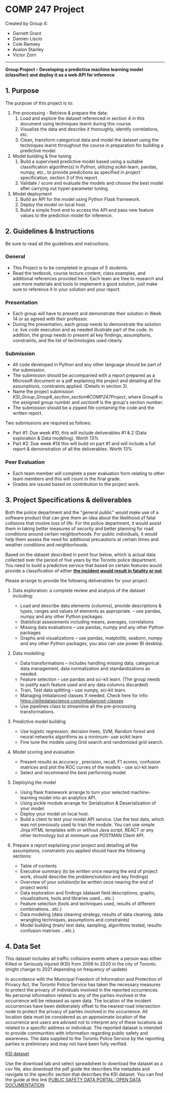 # COMP 247 Project

Created by Group 4:

- Garnett Grant
- Damien Liscio
- Cole Ramsey
- Avalon Stanley
- Victor Zorn

---

**Group Project &ndash; Developing a predictive machine learning model (classifier) and deploy it as a web API for inference**

## 1. Purpose

The purpose of this project is to:

1. Pre-processing - Retrieve & prepare the data:
    1. Load and explore the dataset referenced in section 4 in this document using techniques learnt during this course.
    2. Visualize the data and describe it thoroughly, identify correlations, etc.
    3. Clean, transform categorical data and model the dataset using the techniques learnt throughout the course in preparation for building a predictive model.
2. Model building & fine tuning
    1. Build a supervised predictive model based using a suitable classification algorithm(s) in Python, utilizing scikit-learn, pandas, numpy, etc., to provide predictions as specified in project specification, section 3 of this report.
    2. Validate / score and evaluate the models and choose the best model after carrying out hyper-parameter tuning.
3. Model deployment
    1. Build an API for the model using Python Flask framework.
    2. Deploy the model on local host.
    3. Build a simple front end to access the API and pass new feature values to the prediction model for inference.

## 2. Guidelines & Instructions

Be sure to read all the guidelines and instructions.

### General

- This Project is to be completed in groups of 5 students.
- Read the textbook, course lecture content, class examples, and additional references provided here. Each team are free to research and use more materials and tools to implement a good solution, just make sure to reference it in your solution and your report.

### Presentation

- Each group will have to present and demonstrate their solution in Week 14 or as agreed with their professor.
- During the presentation, each group needs to demonstrate the solution i.e. live code execution and as needed illustrate part of the code. In addition, the group needs to present all key findings, assumptions, constraints, and the list of technologies used clearly.

### Submission

- All code developed in Python and any other language should be part of the submission.
- The submission should be accompanied with a report prepared as a Microsoft document or a pdf explaining the project and detailing all the assumptions, constraints applied. (Details in section 3).
- Name the project submission *KSI_Group_Group#_section_section#COMP247Project*, where *Group#* is the assigned group number and *section#* is the group's section number.
- The submission should be a zipped file containing the code and the written report.

Two submissions are required as follows:

- Part #1: Due week #10, this will include deliverables #1 & 2 (Data exploration & Data modeling). Worth 13%
- Part #2: Due week #14 this will build on part #1 and will include a full report & demonstration of all the deliverables. Worth 13%

### Peer Evaluation

- Each team member will complete a peer evaluation form relating to other team members and this will count in the final grade.
- Grades are issued based on contribution to the project work.

## 3. Project Specifications & deliverables

Both the police department and the "general public" would make use of a software product that can give them an idea about the likelihood of fatal collisions that involve loss of life. For the police department, it would assist them in taking better measures of security and better planning for road conditions around certain neighborhoods. For public individuals, it would help them assess the need for additional precautions at certain times and weather conditions and neighborhoods.

Based on the dataset described in point four below, which is actual data collected over the period of five years by the Toronto police department. You need to build a predictive service that based on certain features would provide a classification of either <u>**the incident would result in fatality or not**</u>.

Please arrange to provide the following deliverables for your project.

1. Data exploration: a complete review and analysis of the dataset including:

    - Load and describe data elements (columns), provide descriptions & types, ranges and values of elements as appropriate. – use pandas, numpy and any other Python packages.
    - Statistical assessments including means, averages, correlations
    - Missing data evaluations – use pandas, numpy and any other Python packages
    - Graphs and visualizations – use pandas, matplotlib, seaborn, numpy and any other Python packages, you also can use power BI desktop.

2. Data modelling:

    - Data transformations – includes handling missing data, categorical data management, data normalization and standardizations as needed.
    - Feature selection – use pandas and sci-kit learn. (The group needs to justify each feature used and any data columns discarded)
    - Train, Test data splitting – use numpy, sci-kit learn.
    - Managing imbalanced classes if needed. Check here for info: https://elitedatascience.com/imbalanced-classes
    - Use pipelines class to streamline all the pre-processing transformations.

3. Predictive model building

    - Use logistic regression, decision trees, SVM, Random forest and neural networks  algorithms as a minimum– use scikit learn
    - Fine tune the models using Grid search and randomized grid search.

4. Model scoring and evaluation

    - Present results as accuracy , precision, recall, F1 scores, confusion matrices and plot the ROC curves of the models - use sci-kit learn
    - Select and recommend the best performing model

5. Deploying the model

    - Using flask framework arrange to turn your selected machine-learning model into an analytics  API.
    - Using pickle module arrange for Serialization & Deserialization of your model.
    - Deploy your model on local host.
    - Build a client to test your model API service. Use the test data, which was not previously used to train the module. You can use simple Jinja HTML templates with or without Java script, REACT or any other technology but at minimum use POSTMAN Client API.

6. Prepare a report explaining your project and detailing all the assumptions, constraints you applied should have the following sections:

    - Table of contents
    - Executive summary (to be written once nearing the end of project work, should describe the problem/solution and key findings)
    - Overview of your solution(to be written once nearing the end of project work)
    - Data exploration and findings (dataset field descriptions, graphs, visualizations, tools and libraries used….etc.)
    - Feature selection (tools and techniques used, results of different combinations…etc.)
    - Data modeling (data cleaning strategy, results of data cleaning, data wrangling techniques, assumptions and constraints)
    - Model building (train/ test data, sampling, algorithms tested, results: confusion matrixes ...etc.)

## 4. Data Set

This dataset includes all traffic collisions events where a person was either Killed or Seriously Injured (KSI) from 2006 to 2020  in the city of Toronto. (might change to 2021 depending on frequency of update)

In accordance with the Municipal Freedom of Information and Protection of Privacy Act, the Toronto Police Service has taken the necessary measures to protect the privacy of individuals involved in the reported occurrences. No personal information related to any of the parties involved in the occurrence will be released as open data.
The location of the incident occurrences have been deliberately offset to the nearest road intersection node to protect the privacy of parties involved in the occurrence. All location data must be considered as an approximate location of the occurrence and users are advised not to interpret any of these locations as related to a specific address or individual.
The reported  dataset is intended to provide communities with information regarding public safety and awareness. The data supplied to the Toronto Police Service by the reporting parties is preliminary and may not have been fully verified.

[KSI dataset](https://data.torontopolice.on.ca/datasets/TorontoPS::ksi/about)

Use the download tab and select spreadsheet to download the dataset as a csv file, also download the pdf guide the describes the metadata and navigate to the specific section that describes the KSI dataset. You can find the guide at this link [PUBLIC SAFETY DATA PORTAL: OPEN DATA DOCUMENTATION](https://ago-item-storage.s3.us-east-1.amazonaws.com/c0b17f1888544078bf650f3b8b04d35d/PSDP_Open_Data_Documentation.pdf?X-Amz-Security-Token=IQoJb3JpZ2luX2VjEMb%2F%2F%2F%2F%2F%2F%2F%2F%2F%2FwEaCXVzLWVhc3QtMSJGMEQCIA1YfDmhR6VtaBTbCOhwMBzSsTwBce1bePd1G23AWmrrAiAyHhceE1GTfVO2XcMQWbSZZf3uoZKcjGaeQL8A5qSYgCrcBAiO%2F%2F%2F%2F%2F%2F%2F%2F%2F%2F8BEAAaDDYwNDc1ODEwMjY2NSIMIQZGPu6c9Ej7aeBeKrAEcHgQKG4roAZyVAloJwVxhiCK%2FikUQfI280kGdp48jqHC2TobFBh5PfpRPryD%2BYchNXLg%2BJ8OexcLuk6iinRj6bcJGZcvoMRSdBbRx3dKJJdGHYCz6VNT0%2BIADpePEN0792YhRQsjcvTNm%2FuKuqJcFxO60GSvAfPMtMLEMESwoZ3NWRcpzQk7DhjH7gaCNZYNNP6t%2FFpHoalNmNH8nMmzZmbeRy1MaEEUedGtbYRTdYFeewxCq3JjuRvBRl7HM%2B7wlwDlsu2l%2FYCvITEFKhAwvFgTdT4tOtMJHzisP5LeHlvFPWSmGhrEO9lJx7HkWk2bE8i4K7r4GZc5DR2UdEtr%2FIePoUElXVqZk8yRt9dA22mZr846%2FzCA3XsG4y9G%2BJv1fsZqSGZZp5j5ba%2BVDJiKatwv6bIGEXDaXnynrqFNwe%2F59kosLH7jecg1canrm0BB6fk0vbHPgH%2FJXRbNZfteSj6mdpx3wlYyePq0eSvhOZdhJdw7PRiQUOHwtIHzQ7XTvYBqlgSJlVsCQwJNfTbn%2BzH6x5Q0%2BC6w4yZ%2FkrfPRDM55qOOJgrfHfuGS4IWaoNN3sJCMCbyLW7nyFDQLHxXsRjGttMwebAEnKq0JjLDdowf1AzGhObpPwYkkcYaO9Nq0f8sBEcFZBIlWHa35dY83O3WBPRsktlFpMRlv4gQbRQTAYN9Vyf4LkrDJ%2FXzaS4nnvexTQ3wNqEnl7FHMuAl%2BiEHYZiyevCrfPw%2FCXeXPTIw8ZrPkwY6qgGavDRPQB8paix69lnZqSD6GVGCWiCipLSLZjqeg1fcY3w4U82btiRDgyC%2BYLcpx%2BMBG7vfYPjPEWmzpDXHwNokTSSuwsF8wFsSDR%2FZaRZY%2FPR8gOE5gbC%2Fa%2Bw6t345C%2Bky9N7hUC0BXAuzY%2Bg9R%2B%2BA69YF5Rm8eHv2FRr%2BBYyQ6rwS5eVcTDVJnDOO6Gr4gbBq7x1oTN9jMVtkgkgBTCOivQdwNAwwQN%2FwaQ%3D%3D&X-Amz-Algorithm=AWS4-HMAC-SHA256&X-Amz-Date=20220505T144248Z&X-Amz-SignedHeaders=host&X-Amz-Expires=300&X-Amz-Credential=ASIAYZTTEKKEQLTJ47HU%2F20220505%2Fus-east-1%2Fs3%2Faws4_request&X-Amz-Signature=bc3783b540bdee4bcb6d8e6924a096d4da4f271180c8aa32fde7d560aec2c824)
